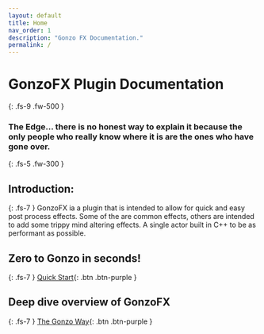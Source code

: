 ```yaml
---
layout: default
title: Home
nav_order: 1
description: "Gonzo FX Documentation."
permalink: /
---
```

# GonzoFX Plugin Documentation
{: .fs-9 .fw-500 }
### The Edge... there is no honest way to explain it because the only people who really know where it is are the ones who have gone over.
{: .fs-5 .fw-300 }

## Introduction:
{: .fs-7 }
GonzoFX ia a plugin that is intended to allow for quick and easy post process effects. Some of the are common effects, others are intended to add some trippy mind altering effects. A single actor built in C++ to be as performant as possible.

## Zero to Gonzo in seconds!
{: .fs-7 }
[Quick Start](https://madteapartygames.github.io/the-gonzo-docs/docs/quickstart.html){: .btn .btn-purple }

## Deep dive overview of GonzoFX
{: .fs-7 }
[The Gonzo Way](https://madteapartygames.github.io/the-gonzo-docs/docs/deepdive.html){: .btn .btn-purple }
